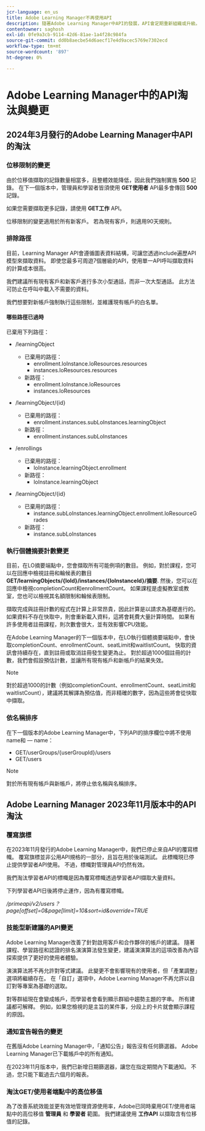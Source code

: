 ```yaml
---
jcr-language: en_us
title: Adobe Learning Manager不再使用API
description: 隨著Adobe Learning Manager中API的發展，API會定期重新組織或升級。 API進化後，舊的API會遭到取代並最終移除。 本頁包含從已棄用的API版本移轉至較新且較穩定的API版本時，您必須知道的資訊。
contentowner: saghosh
exl-id: 0fe9a3cb-9114-42d6-81ae-1a4f28c984fa
source-git-commit: dd0b8aecbe54d6aecf17e4d9acec5769e7302ecd
workflow-type: tm+mt
source-wordcount: '897'
ht-degree: 0%

---
```


# Adobe Learning Manager中的API淘汰與變更

## 2024年3月發行的Adobe Learning Manager中API的淘汰

<!-- ### Changes in Rate Limits

With the next release of Adobe Learning Manager, we're restructuring API rate limits for new accounts. For existing accounts, only the Admin APIs will be rate-limited. After 90 days (about 3 months), we will restructure rate limits for all APIs, but existing accounts will be whitelisted according to current usage. Existing accounts need to revisit their learner API usage. 

For new accounts, if they want to increase the rate limits, they must contact the Customer Success team of ALM. 

#### Which APIs will be rate limited 

For new accounts, all Admin, Learner, and Search APIs will have rate limits and burst enforced.  

The API burst rate or burst limit refers to the maximum number of requests allowed to be made to an API in a short burst within a limited timeframe. 

The following table lists the rate and burst limits for the APIs.

<table>
    <tr>
        <th>API</th>
        <th>Number of requests-RPM</th>
        <th>Number of requests-Burst</th>
    </tr>
    <tr>
        <td>Admin</td>
        <td>5</td>
        <td>5</td>
    </tr>
    <tr>
        <td>Learner</td>
        <td>20</td>
        <td>5</td>
    </tr>
    <tr>
        <td>Search</td>
        <td>50</td>
        <td>5</td>
    </tr>
</table>
-->

### 位移限制的變更

由於位移值擷取的記錄數量相當多，且整體效能降低，因此我們強制實施 **500** 記錄。 在下一個版本中，管理員和學習者皆須使用 **GET使用者** API最多會傳回 **500** 記錄。

如果您需要擷取更多記錄，請使用 **GET工作** API。

位移限制的變更適用於所有新客戶。 若為現有客戶，則適用90天規則。

### 排除路徑

目前，Learning Manager API會遵循圖表資料結構，可讓您透過include遍歷API模型來擷取資料。 即使您最多可周遊7個層級的API，使用單一API呼叫擷取資料的計算成本很高。

我們建議所有現有客戶和新客戶進行多次小型通話，而非一次大型通話。 此方法可防止在呼叫中載入不需要的資料。

我們想要對新帳戶強制執行這些限制，並維護現有帳戶的白名單。

#### 哪些路徑已過時

已棄用下列路徑：

* /learningObject
   * 已棄用的路徑：
      * enrollment.loInstance.loResources.resources
      * instances.loResources.resources
   * 新路徑：
      * enrollment.loInstance.loResources
      * instances.loResources

* /learningObject/{id}
   * 已棄用的路徑：
      * enrollment.instances.subLoInstances.learningObject
   * 新路徑：
      * enrollment.instances.subLoInstances

* /enrollings
   * 已棄用的路徑：
      * loInstance.learningObject.enrollment
   * 新路徑：
      * loInstance.learningObject

* /learningObject/{id}
   * 已棄用的路徑：
      * instance.subLoInstances.learningObject.enrollment.loResourceGrades
   * 新路徑：
      * instance.subLoInstances

### 執行個體摘要計數變更

目前，在LO摘要端點中，您會擷取所有可能例項的數目。 例如，對於課程，您可以在回應中檢視註冊和輪候表的數目 **GET/learningObjects/{loId}/instances/{loInstanceId}/摘要**. 然後，您可以在回應中檢視completionCount和enrollmentCount。 如果課程是虛擬教室或教室，您也可以檢視其名額限制和輪候表限制。

擷取完成與註冊計數的程式在計算上非常昂貴，因此計算是以請求為基礎進行的。 如果資料不存在快取中，則會重新載入資料，這將會耗費大量計算時間。 如果有許多使用者註冊課程，則次數會很大，並有效影響CPU效能。

在Adobe Learning Manager的下一個版本中，在LO執行個體摘要端點中，會快取completionCount、enrollmentCount、seatLimit和waitlistCount。 快取的資訊會持續存在，直到註冊或取消註冊發生變更為止。 對於超過1000個註冊的計數，我們會假設預估計數，並讓所有現有帳戶和新帳戶的結果失效。

>[!NOTE]
>
>對於超過1000的計數（例如completionCount、enrollmentCount、seatLimit和waitlistCount），建議將其解譯為預估值，而非精確的數字，因為這些將會從快取中擷取。

### 依名稱排序

在下一個版本的Adobe Learning Manager中，下列API的排序欄位中將不使用name和 — name：

* GET/userGroups/{userGroupId}/users
* GET/users

>[!NOTE]
>
>對於所有現有帳戶與新帳戶，將停止依名稱與名稱排序。


## Adobe Learning Manager 2023年11月版本中的API淘汰

### 覆寫旗標

在2023年11月發行的Adobe Learning Manager中，我們已停止來自API的覆寫標幟。 覆寫旗標並非公用API規格的一部分，且旨在用於後端測試。 此標幟現已停止提供學習者API使用。 不過，標幟對管理員API仍然有效。

我們淘汰學習者API的標幟是因為覆寫標幟透過學習者API擷取大量資料。

下列學習者API日後將停止運作，因為有覆寫標幟。

_/primeapi/v2/users？page[offset]=0&amp;page[limit]=10&amp;sort=id&amp;override=TRUE_

### 技能型新建議的API變更

Adobe Learning Manager改善了針對啟用客戶和合作夥伴的帳戶的建議。 隨著課程、學習路徑和認證的排名演演算法發生變更，建議演演算法的這項改善為內容探索提供了更好的使用者體驗。

演演算法將不再允許對等式建議。 此變更不會影響現有的使用者，但「產業調整」選項將繼續存在。 在「自訂」選項中，Adobe Learning Manager不再允許以自訂對等專案為基礎的選取。

對等群組現在會變成帳戶，而學習者會看到顯示群組中趨勢主題的字串。 所有建議都可解釋。 例如，如果您檢視的是主旨的某件事，分段上的卡片就會顯示課程的原因。

### 通知宣告報告的變更

在舊版Adobe Learning Manager中，「通知公告」報告沒有任何篩選器。 Adobe Learning Manager已下載帳戶中的所有通知。

在2023年11月版本中，我們已新增日期篩選器，讓您在指定期間內下載通知。  不過，您只能下載過去六個月的報表。

### 淘汰GET/使用者端點中的高位移值

為了改善系統效能並更有效地管理資源使用率，Adobe已同時棄用GET/使用者端點中的高位移值 **管理員** 和 **學習者** 範圍。 我們建議使用 **工作API** 以擷取含有位移值的記錄。

